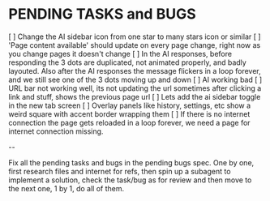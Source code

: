 # PENDING TASKS and BUGS

[ ] Change the AI sidebar icon from one star to many stars icon or similar
[ ] 'Page content available' should update on every page change, right now as you change pages it doesn't change
[ ] In the AI responses, before responding the 3 dots are duplicated, not animated properly, and badly layouted. Also after the AI responses the message flickers in a loop forever, and we still see one of the 3 dots moving up and down
[ ] AI working bad
[ ] URL bar not working well, its not updating the url sometimes after clicking a link and stuff, shows the previous page url
[ ] Lets add the ai sidebar toggle in the new tab screen
[ ] Overlay panels like history, settings, etc show a weird square with accent border wrapping them
[ ] If there is no internet connection the page gets reloaded in a loop forever, we need a page for internet connection missing.

--

Fix all the pending tasks and bugs in the pending bugs spec. One by one, first research files and internet for refs, then spin up a subagent to implement a solution, check the task/bug as for review and then move to the next one, 1 by 1, do all of them.
